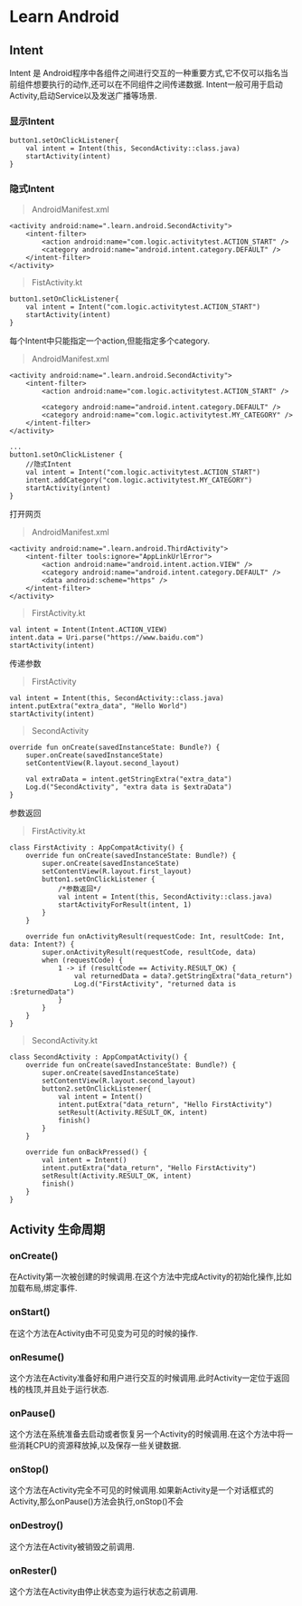 # Learn Android
## Intent
Intent 是 Android程序中各组件之间进行交互的一种重要方式,它不仅可以指名当前组件想要执行的动作,还可以在不同组件之间传递数据.
Intent一般可用于启动Activity,启动Service以及发送广播等场景.
### 显示Intent
```
button1.setOnClickListener{
    val intent = Intent(this, SecondActivity::class.java)
    startActivity(intent)
}
```
### 隐式Intent
> AndroidManifest.xml

```
<activity android:name=".learn.android.SecondActivity">
    <intent-filter>
        <action android:name="com.logic.activitytest.ACTION_START" />
        <category android:name="android.intent.category.DEFAULT" />
    </intent-filter>
</activity>
```
> FistActivity.kt

```
button1.setOnClickListener{
    val intent = Intent("com.logic.activitytest.ACTION_START")
    startActivity(intent)
}
```
每个Intent中只能指定一个action,但能指定多个category.
> AndroidManifest.xml

```
<activity android:name=".learn.android.SecondActivity">
    <intent-filter>
        <action android:name="com.logic.activitytest.ACTION_START" />

        <category android:name="android.intent.category.DEFAULT" />
        <category android:name="com.logic.activitytest.MY_CATEGORY" />
    </intent-filter>
</activity>

...
button1.setOnClickListener {
    //隐式Intent
    val intent = Intent("com.logic.activitytest.ACTION_START")
    intent.addCategory("com.logic.activitytest.MY_CATEGORY")
    startActivity(intent)
}
```
打开网页
> AndroidManifest.xml

```
<activity android:name=".learn.android.ThirdActivity">
    <intent-filter tools:ignore="AppLinkUrlError">
        <action android:name="android.intent.action.VIEW" />
        <category android:name="android.intent.category.DEFAULT" />
        <data android:scheme="https" />
    </intent-filter>
</activity>
```
> FirstActivity.kt

```
val intent = Intent(Intent.ACTION_VIEW)
intent.data = Uri.parse("https://www.baidu.com")
startActivity(intent)
```
传递参数
> FirstActivity

```
val intent = Intent(this, SecondActivity::class.java)
intent.putExtra("extra_data", "Hello World")
startActivity(intent)
```
> SecondActivity

```
override fun onCreate(savedInstanceState: Bundle?) {
    super.onCreate(savedInstanceState)
    setContentView(R.layout.second_layout)

    val extraData = intent.getStringExtra("extra_data")
    Log.d("SecondActivity", "extra data is $extraData")
}
```

参数返回
> FirstActivity.kt

```
class FirstActivity : AppCompatActivity() {
    override fun onCreate(savedInstanceState: Bundle?) {
        super.onCreate(savedInstanceState)
        setContentView(R.layout.first_layout)
        button1.setOnClickListener {
            /*参数返回*/
            val intent = Intent(this, SecondActivity::class.java)
            startActivityForResult(intent, 1)
        }
    }

    override fun onActivityResult(requestCode: Int, resultCode: Int, data: Intent?) {
        super.onActivityResult(requestCode, resultCode, data)
        when (requestCode) {
            1 -> if (resultCode == Activity.RESULT_OK) {
                val returnedData = data?.getStringExtra("data_return")
                Log.d("FirstActivity", "returned data is :$returnedData")
            }
        }
    }
}
```
> SecondActivity.kt

```
class SecondActivity : AppCompatActivity() {
    override fun onCreate(savedInstanceState: Bundle?) {
        super.onCreate(savedInstanceState)
        setContentView(R.layout.second_layout)
        button2.setOnClickListener{
            val intent = Intent()
            intent.putExtra("data_return", "Hello FirstActivity")
            setResult(Activity.RESULT_OK, intent)
            finish()
        }
    }

    override fun onBackPressed() {
        val intent = Intent()
        intent.putExtra("data_return", "Hello FirstActivity")
        setResult(Activity.RESULT_OK, intent)
        finish()
    }
}
```
## Activity 生命周期
### onCreate()
在Activity第一次被创建的时候调用.在这个方法中完成Activity的初始化操作,比如加载布局,绑定事件.
### onStart()
在这个方法在Activity由不可见变为可见的时候的操作.
### onResume()
这个方法在Activity准备好和用户进行交互的时候调用.此时Activity一定位于返回栈的栈顶,并且处于运行状态.
### onPause()
这个方法在系统准备去启动或者恢复另一个Activity的时候调用.在这个方法中将一些消耗CPU的资源释放掉,以及保存一些关键数据.
### onStop()
这个方法在Activity完全不可见的时候调用.如果新Activity是一个对话框式的Activity,那么onPause()方法会执行,onStop()不会
### onDestroy()
这个方法在Activity被销毁之前调用.
### onRester()
这个方法在Activity由停止状态变为运行状态之前调用.